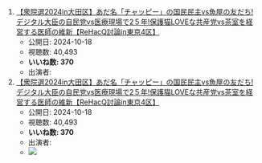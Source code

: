 1.  [【衆院選2024in大田区】あだ名「チャッピー」の国民民主vs魚屋の友だち!デジタル大臣の自民党vs医療現場で2５年!保護猫LOVEな共産党vs茶室を経営する医師の維新【ReHacQ討論in東京4区】](/rehacq_fan/ids/https://www.youtube.com/watch?v=_u-j0_AiDDM "wikilink")
    -   公開日: 2024-10-18
    -   視聴数: 40,493
    -   **いいね数: 370**
    -   出演者: 
1.  [【衆院選2024in大田区】あだ名「チャッピー」の国民民主vs魚屋の友だち!デジタル大臣の自民党vs医療現場で2５年!保護猫LOVEな共産党vs茶室を経営する医師の維新【ReHacQ討論in東京4区】](https://www.youtube.com/watch?v=_u-j0_AiDDM)
    -   公開日: 2024-10-18
    -   視聴数: 40,493
    -   **いいね数: 370**
    -   出演者: 
    - [![](https://img.youtube.com/vi/_u-j0_AiDDM/hqdefault.jpg)](https://www.youtube.com/watch?v=_u-j0_AiDDM)
